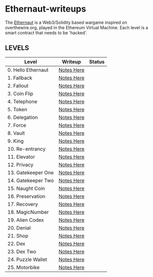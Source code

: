 # Ethernaut-writeups

The [Ethernaut](https://ethernaut.openzeppelin.com/) is a Web3/Solidity based wargame inspired on overthewire.org, played in the Ethereum Virtual Machine. Each level is a smart contract that needs to be 'hacked'.

## LEVELS

| Level              | Writeup                                   | Status |
| ------------------ | ----------------------------------------- | ------ |
| 0. Hello Ethernaut | [Notes Here](LEVELS/0.Hello-Ethernaut.md) |        |
| 1. Fallback        | [Notes Here](LEVELS/1.Fallback.md)        |        |
| 2. Fallout         | [Notes Here](LEVELS/2.Fallout.md)         |        |
| 3. Coin Flip       | [Notes Here](LEVELS/3.Coin-Flip.md)       |        |
| 4. Telephone       | [Notes Here](LEVELS/4.Telephone.md)       |        |
| 5. Token           | [Notes Here](LEVELS/5.Token.md)           |        |
| 6. Delegation      | [Notes Here](LEVELS/6.Delegation.md)      |        |
| 7. Force           | [Notes Here](LEVELS/7.Force.md)           |        |
| 8. Vault           | [Notes Here](LEVELS/8.Vault.md)           |        |
| 9. King            | [Notes Here](LEVELS/9.King.md)            |        |
| 10. Re-entrancy    | [Notes Here](LEVELS/10.Re-entrancy.md)    |        |
| 11. Elevator       | [Notes Here](LEVELS/11.Elevator.md)       |        |
| 12. Privacy        | [Notes Here](LEVELS/12.Privacy.md)        |        |
| 13. Gatekeeper One | [Notes Here](LEVELS/13.Gatekeeper-One.md) |        |
| 14. Gatekeeper Two | [Notes Here](LEVELS/14.Gatekeeper-Two.md) |        |
| 15. Naught Coin    | [Notes Here](LEVELS/15.Naught-Coin.md)    |        |
| 16. Preservation   | [Notes Here](LEVELS/16.Preservation.md)   |        |
| 17. Recovery       | [Notes Here](LEVELS/17.Recovery.md)       |        |
| 18. MagicNumber    | [Notes Here](LEVELS/18.MagicNumber.md)    |        |
| 19. Alien Codex    | [Notes Here](LEVELS/19.Alien-Codex.md)    |        |
| 20. Denial         | [Notes Here](LEVELS/20.Denial.md)         |        |
| 21. Shop           | [Notes Here](LEVELS/21.Shop.md)           |        |
| 22. Dex            | [Notes Here](LEVELS/22.Dex.md)            |        |
| 23. Dex Two        | [Notes Here](LEVELS/23.Dex-Two.md)        |        |
| 24. Puzzle Wallet  | [Notes Here](LEVELS/24.Puzzle-Wallet.md)  |        |
| 25. Motorbike      | [Notes Here](LEVELS/25.Motorbike.md)      |        |
